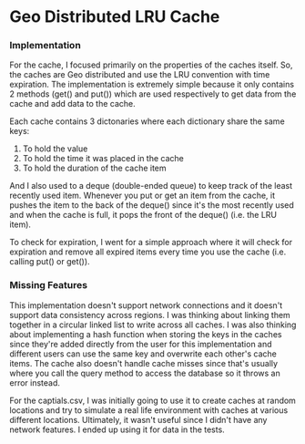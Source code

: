 # Geo Distributed LRU Cache

### Implementation
For the cache, I focused primarily on the properties of the caches itself. So, the caches are Geo distributed and use the LRU convention with time expiration. The implementation is extremely simple because it only contains 2 methods (get() and put()) which are used respectively to get data from the cache and add data to the cache.

Each cache contains 3 dictonaries where each dictionary share the same keys:
1. To hold the value
2. To hold the time it was placed in the cache
3. To hold the duration of the cache item 

And I also used to a deque (double-ended queue) to keep track of the least recently used item. Whenever you put or get an item from the cache, it pushes the item to the back of the deque() since it's the most recently used and when the cache is full, it pops the front of the deque() (i.e. the LRU item).

To check for expiration, I went for a simple approach where it will check for expiration and remove all expired items every time you use the cache (i.e. calling put() or get()).

### Missing Features
This implementation doesn't support network connections and it doesn't support data consistency across regions. I was thinking about linking them together in a circular linked list to write across all caches. I was also thinking about implementing a hash function when storing the keys in the caches since they're added directly from the user for this implementation and different users can use the same key and overwrite each other's cache items. The cache also doesn't handle cache misses since that's usually where you call the query method to access the database so it throws an error instead.

For the captials.csv, I was initially going to use it to create caches at random locations and try to simulate a real life environment with caches at various different locations. Ultimately, it wasn't useful since I didn't have any network features. I ended up using it for data in the tests.